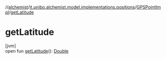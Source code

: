 //[alchemist](../../../index.md)/[it.unibo.alchemist.model.implementations.positions](../index.md)/[GPSPointImpl](index.md)/[getLatitude](get-latitude.md)

# getLatitude

[jvm]\
open fun [getLatitude](get-latitude.md)(): [Double](https://kotlinlang.org/api/latest/jvm/stdlib/kotlin/-double/index.html)
